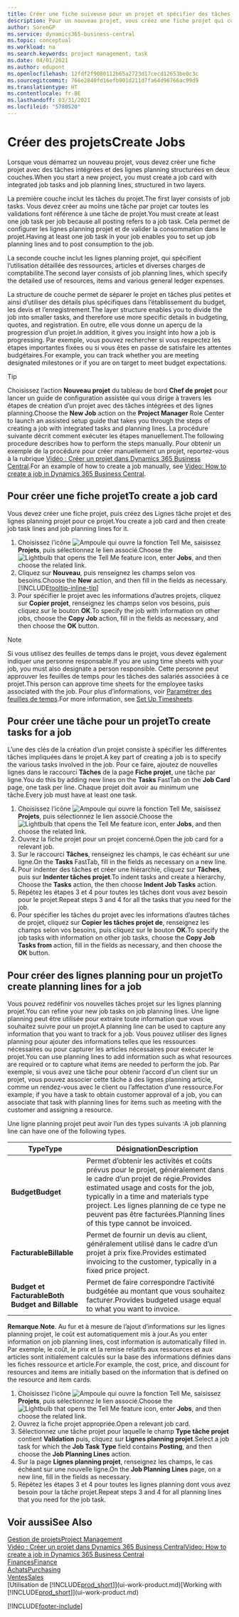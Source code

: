```yaml
---
title: Créer une fiche suiveuse pour un projet et spécifier des tâches| Microsoft Docs
description: Pour un nouveau projet, vous créez une fiche projet qui contient les tâches projet et les lignes planning, pour vous aider à gérer la progression et les budgets.
author: SorenGP
ms.service: dynamics365-business-central
ms.topic: conceptual
ms.workload: na
ms.search.keywords: project management, task
ms.date: 04/01/2021
ms.author: edupont
ms.openlocfilehash: 12fdf2f9080112b65a2723d17cecd12653be0c3c
ms.sourcegitcommit: 766e2840fd16efb901d211d7fa64d96766ac99d9
ms.translationtype: HT
ms.contentlocale: fr-BE
ms.lasthandoff: 03/31/2021
ms.locfileid: "5780520"
---
```

# <a name="create-jobs"></a><span data-ttu-id="f430a-103">Créer des projets</span><span class="sxs-lookup"><span data-stu-id="f430a-103">Create Jobs</span></span>
<span data-ttu-id="f430a-104">Lorsque vous démarrez un nouveau projet, vous devez créer une fiche projet avec des tâches intégrées et des lignes planning structurées en deux couches.</span><span class="sxs-lookup"><span data-stu-id="f430a-104">When you start a new project, you must create a job card with integrated job tasks and job planning lines, structured in two layers.</span></span>  

<span data-ttu-id="f430a-105">La première couche inclut les tâches du projet.</span><span class="sxs-lookup"><span data-stu-id="f430a-105">The first layer consists of job tasks.</span></span> <span data-ttu-id="f430a-106">Vous devez créer au moins une tâche par projet car toutes les validations font référence à une tâche de projet.</span><span class="sxs-lookup"><span data-stu-id="f430a-106">You must create at least one job task per job because all posting refers to a job task.</span></span> <span data-ttu-id="f430a-107">Cela permet de configurer les lignes planning projet et de valider la consommation dans le projet.</span><span class="sxs-lookup"><span data-stu-id="f430a-107">Having at least one job task in your job enables you to set up job planning lines and to post consumption to the job.</span></span>

<span data-ttu-id="f430a-108">La seconde couche inclut les lignes planning projet, qui spécifient l’utilisation détaillée des ressources, articles et diverses charges de comptabilité.</span><span class="sxs-lookup"><span data-stu-id="f430a-108">The second layer consists of job planning lines, which specify the detailed use of resources, items and various general ledger expenses.</span></span>

<span data-ttu-id="f430a-109">La structure de couche permet de séparer le projet en tâches plus petites et ainsi d’utiliser des détails plus spécifiques dans l’établissement du budget, les devis et l’enregistrement.</span><span class="sxs-lookup"><span data-stu-id="f430a-109">The layer structure enables you to divide the job into smaller tasks, and therefore use more specific details in budgeting, quotes, and registration.</span></span> <span data-ttu-id="f430a-110">En outre, elle vous donne un aperçu de la progression d’un projet.</span><span class="sxs-lookup"><span data-stu-id="f430a-110">In addition, it gives you insight into how a job is progressing.</span></span> <span data-ttu-id="f430a-111">Par exemple, vous pouvez rechercher si vous respectez les étapes importantes fixées ou si vous êtes en passe de satisfaire les attentes budgétaires.</span><span class="sxs-lookup"><span data-stu-id="f430a-111">For example, you can track whether you are meeting designated milestones or if you are on target to meet budget expectations.</span></span>

> [!TIP]
> <span data-ttu-id="f430a-112">Choisissez l’action **Nouveau projet** du tableau de bord **Chef de projet** pour lancer un guide de configuration assistée qui vous dirige à travers les étapes de création d’un projet avec des tâches intégrées et des lignes planning.</span><span class="sxs-lookup"><span data-stu-id="f430a-112">Choose the **New Job** action on the **Project Manager** Role Center to launch an assisted setup guide that takes you through the steps of creating a job with integrated tasks and planning lines.</span></span> <span data-ttu-id="f430a-113">La procédure suivante décrit comment exécuter les étapes manuellement.</span><span class="sxs-lookup"><span data-stu-id="f430a-113">The following procedure describes how to perform the steps manually.</span></span> <span data-ttu-id="f430a-114">Pour obtenir un exemple de la procédure pour créer manuellement un projet, reportez-vous à la rubrique [Vidéo : Créer un projet dans Dynamics 365 Business Central](https://www.youtube.com/watch?v=VqaPWr7BWmw).</span><span class="sxs-lookup"><span data-stu-id="f430a-114">For an example of how to create a job manually, see [Video: How to create a job in Dynamics 365 Business Central](https://www.youtube.com/watch?v=VqaPWr7BWmw).</span></span>

## <a name="to-create-a-job-card"></a><span data-ttu-id="f430a-115">Pour créer une fiche projet</span><span class="sxs-lookup"><span data-stu-id="f430a-115">To create a job card</span></span>
<span data-ttu-id="f430a-116">Vous devez créer une fiche projet, puis créez des Lignes tâche projet et des lignes planning projet pour ce projet.</span><span class="sxs-lookup"><span data-stu-id="f430a-116">You create a job card and then create job task lines and job planning lines for it.</span></span>

1. <span data-ttu-id="f430a-117">Choisissez l’icône ![Ampoule qui ouvre la fonction Tell Me](media/ui-search/search_small.png "Dites-moi ce que vous voulez faire"), saisissez **Projets**, puis sélectionnez le lien associé.</span><span class="sxs-lookup"><span data-stu-id="f430a-117">Choose the ![Lightbulb that opens the Tell Me feature](media/ui-search/search_small.png "Tell me what you want to do") icon, enter **Jobs**, and then choose the related link.</span></span>  
2. <span data-ttu-id="f430a-118">Cliquez sur **Nouveau**, puis renseignez les champs selon vos besoins.</span><span class="sxs-lookup"><span data-stu-id="f430a-118">Choose the **New** action, and then fill in the fields as necessary.</span></span> [!INCLUDE[tooltip-inline-tip](includes/tooltip-inline-tip_md.md)]
3. <span data-ttu-id="f430a-119">Pour spécifier le projet avec les informations d’autres projets, cliquez sur **Copier projet**, renseignez les champs selon vos besoins, puis cliquez sur le bouton **OK**.</span><span class="sxs-lookup"><span data-stu-id="f430a-119">To specify the job with information on other jobs, choose the **Copy Job** action, fill in the fields as necessary, and then choose the **OK** button.</span></span>

> [!NOTE]  
>   <span data-ttu-id="f430a-120">Si vous utilisez des feuilles de temps dans le projet, vous devez également indiquer une personne responsable.</span><span class="sxs-lookup"><span data-stu-id="f430a-120">If you are using time sheets with your job, you must also designate a person responsible.</span></span> <span data-ttu-id="f430a-121">Cette personne peut approuver les feuilles de temps pour les tâches des salariés associées à ce projet.</span><span class="sxs-lookup"><span data-stu-id="f430a-121">This person can approve time sheets for the employee tasks associated with the job.</span></span> <span data-ttu-id="f430a-122">Pour plus d’informations, voir [Paramétrer des feuilles de temps](projects-how-setup-time-sheets.md).</span><span class="sxs-lookup"><span data-stu-id="f430a-122">For more information, see [Set Up Timesheets](projects-how-setup-time-sheets.md).</span></span>

## <a name="to-create-tasks-for-a-job"></a><span data-ttu-id="f430a-123">Pour créer une tâche pour un projet</span><span class="sxs-lookup"><span data-stu-id="f430a-123">To create tasks for a job</span></span>
<span data-ttu-id="f430a-124">L’une des clés de la création d’un projet consiste à spécifier les différentes tâches impliquées dans le projet.</span><span class="sxs-lookup"><span data-stu-id="f430a-124">A key part of creating a job is to specify the various tasks involved in the job.</span></span> <span data-ttu-id="f430a-125">Pour ce faire, ajoutez de nouvelles lignes dans le raccourci **Tâches** de la page **Fiche projet**, une tâche par ligne.</span><span class="sxs-lookup"><span data-stu-id="f430a-125">You do this by adding new lines on the **Tasks** FastTab on the **Job Card** page, one task per line.</span></span> <span data-ttu-id="f430a-126">Chaque projet doit avoir au minimum une tâche.</span><span class="sxs-lookup"><span data-stu-id="f430a-126">Every job must have at least one task.</span></span>

1. <span data-ttu-id="f430a-127">Choisissez l’icône ![Ampoule qui ouvre la fonction Tell Me](media/ui-search/search_small.png "Dites-moi ce que vous voulez faire"), saisissez **Projets**, puis sélectionnez le lien associé.</span><span class="sxs-lookup"><span data-stu-id="f430a-127">Choose the ![Lightbulb that opens the Tell Me feature](media/ui-search/search_small.png "Tell me what you want to do") icon, enter **Jobs**, and then choose the related link.</span></span>
2. <span data-ttu-id="f430a-128">Ouvrez la fiche projet pour un projet concerné.</span><span class="sxs-lookup"><span data-stu-id="f430a-128">Open the job card for a relevant job.</span></span>
3. <span data-ttu-id="f430a-129">Sur le raccourci **Tâches**, renseignez les champs, le cas échéant sur une ligne.</span><span class="sxs-lookup"><span data-stu-id="f430a-129">On the **Tasks** FastTab, fill in the fields as necessary on a new line.</span></span>
4. <span data-ttu-id="f430a-130">Pour indenter des tâches et créer une hiérarchie, cliquez sur **Tâches**, puis sur **Indenter tâches projet**.</span><span class="sxs-lookup"><span data-stu-id="f430a-130">To indent tasks and create a hierarchy, Choose the **Tasks** action, the then choose **Indent Job Tasks** action.</span></span>
5. <span data-ttu-id="f430a-131">Répétez les étapes 3 et 4 pour toutes les tâches dont vous avez besoin pour le projet.</span><span class="sxs-lookup"><span data-stu-id="f430a-131">Repeat steps 3 and 4 for all the tasks that you need for the job.</span></span>
6. <span data-ttu-id="f430a-132">Pour spécifier les tâches du projet avec les informations d’autres tâches de projet, cliquez sur **Copier les tâches projet de**, renseignez les champs selon vos besoins, puis cliquez sur le bouton **OK**.</span><span class="sxs-lookup"><span data-stu-id="f430a-132">To specify the job tasks with information on other job tasks, choose the **Copy Job Tasks from** action, fill in the fields as necessary, and then choose the **OK** button.</span></span>

## <a name="to-create-planning-lines-for-a-job"></a><span data-ttu-id="f430a-133">Pour créer des lignes planning pour un projet</span><span class="sxs-lookup"><span data-stu-id="f430a-133">To create planning lines for a job</span></span>
<span data-ttu-id="f430a-134">Vous pouvez redéfinir vos nouvelles tâches projet sur les lignes planning projet.</span><span class="sxs-lookup"><span data-stu-id="f430a-134">You can refine your new job tasks on job planning lines.</span></span> <span data-ttu-id="f430a-135">Une ligne planning peut être utilisée pour extraire toute information que vous souhaitez suivre pour un projet.</span><span class="sxs-lookup"><span data-stu-id="f430a-135">A planning line can be used to capture any information that you want to track for a job.</span></span> <span data-ttu-id="f430a-136">Vous pouvez utiliser des lignes planning pour ajouter des informations telles que les ressources nécessaires ou pour capturer les articles nécessaires pour exécuter le projet.</span><span class="sxs-lookup"><span data-stu-id="f430a-136">You can use planning lines to add information such as what resources are required or to capture what items are needed to perform the job.</span></span> <span data-ttu-id="f430a-137">Par exemple, si vous avez une tâche pour obtenir l’accord d’un client sur un projet, vous pouvez associer cette tâche à des lignes planning article, comme un rendez-vous avec le client ou l’affectation d’une ressource.</span><span class="sxs-lookup"><span data-stu-id="f430a-137">For example, if you have a task to obtain customer approval of a job, you can associate that task with planning lines for items such as meeting with the customer and assigning a resource.</span></span>  

<span data-ttu-id="f430a-138">Une ligne planning projet peut avoir l’un des types suivants :</span><span class="sxs-lookup"><span data-stu-id="f430a-138">A job planning line can have one of the following types.</span></span>  

| <span data-ttu-id="f430a-139">Type</span><span class="sxs-lookup"><span data-stu-id="f430a-139">Type</span></span> | <span data-ttu-id="f430a-140">Désignation</span><span class="sxs-lookup"><span data-stu-id="f430a-140">Description</span></span> |
| --- | --- |
| <span data-ttu-id="f430a-141">**Budget**</span><span class="sxs-lookup"><span data-stu-id="f430a-141">**Budget**</span></span> |<span data-ttu-id="f430a-142">Permet d’obtenir les activités et coûts prévus pour le projet, généralement dans le cadre d’un projet de régie.</span><span class="sxs-lookup"><span data-stu-id="f430a-142">Provides estimated usage and costs for the job, typically in a time and materials type project.</span></span> <span data-ttu-id="f430a-143">Les lignes planning de ce type ne peuvent pas être facturées.</span><span class="sxs-lookup"><span data-stu-id="f430a-143">Planning lines of this type cannot be invoiced.</span></span> |
| <span data-ttu-id="f430a-144">**Facturable**</span><span class="sxs-lookup"><span data-stu-id="f430a-144">**Billable**</span></span> |<span data-ttu-id="f430a-145">Permet de fournir un devis au client, généralement utilisé dans le cadre d’un projet à prix fixe.</span><span class="sxs-lookup"><span data-stu-id="f430a-145">Provides estimated invoicing to the customer, typically in a fixed price project.</span></span> |
| <span data-ttu-id="f430a-146">**Budget et Facturable**</span><span class="sxs-lookup"><span data-stu-id="f430a-146">**Both Budget and Billable**</span></span> |<span data-ttu-id="f430a-147">Permet de faire correspondre l’activité budgétée au montant que vous souhaitez facturer.</span><span class="sxs-lookup"><span data-stu-id="f430a-147">Provides budgeted usage equal to what you want to invoice.</span></span> |

<span data-ttu-id="f430a-148">**Remarque**.</span><span class="sxs-lookup"><span data-stu-id="f430a-148">**Note**.</span></span> <span data-ttu-id="f430a-149">Au fur et à mesure de l’ajout d’informations sur les lignes planning projet, le coût est automatiquement mis à jour.</span><span class="sxs-lookup"><span data-stu-id="f430a-149">As you enter information on job planning lines, cost information is automatically filled in.</span></span> <span data-ttu-id="f430a-150">Par exemple, le coût, le prix et la remise relatifs aux ressources et aux articles sont initialement calculés sur la base des informations définies dans les fiches ressource et article.</span><span class="sxs-lookup"><span data-stu-id="f430a-150">For example, the cost, price, and discount for resources and items are initially based on the information that is defined on the resource and item cards.</span></span>

1. <span data-ttu-id="f430a-151">Choisissez l’icône ![Ampoule qui ouvre la fonction Tell Me](media/ui-search/search_small.png "Dites-moi ce que vous voulez faire"), saisissez **Projets**, puis sélectionnez le lien associé.</span><span class="sxs-lookup"><span data-stu-id="f430a-151">Choose the ![Lightbulb that opens the Tell Me feature](media/ui-search/search_small.png "Tell me what you want to do") icon, enter **Jobs**, and then choose the related link.</span></span>
2. <span data-ttu-id="f430a-152">Ouvrez la fiche projet appropriée.</span><span class="sxs-lookup"><span data-stu-id="f430a-152">Open a relevant job card.</span></span>
3. <span data-ttu-id="f430a-153">Sélectionnez une tâche projet pour laquelle le champ **Type tâche projet** contient **Validation** puis, cliquez sur **Lignes planning projet**.</span><span class="sxs-lookup"><span data-stu-id="f430a-153">Select a job task for which the **Job Task Type** field contains **Posting**, and then choose the **Job Planning Lines** action.</span></span>  
4. <span data-ttu-id="f430a-154">Sur la page **Lignes planning projet**, renseignez les champs, le cas échéant sur une nouvelle ligne.</span><span class="sxs-lookup"><span data-stu-id="f430a-154">On the **Job Planning Lines** page, on a new line, fill in the fields as necessary.</span></span>
5. <span data-ttu-id="f430a-155">Répétez les étapes 3 et 4 pour toutes les lignes planning dont vous avez besoin pour la tâche projet.</span><span class="sxs-lookup"><span data-stu-id="f430a-155">Repeat steps 3 and 4 for all planning lines that you need for the job task.</span></span>

## <a name="see-also"></a><span data-ttu-id="f430a-156">Voir aussi</span><span class="sxs-lookup"><span data-stu-id="f430a-156">See Also</span></span>

[<span data-ttu-id="f430a-157">Gestion de projets</span><span class="sxs-lookup"><span data-stu-id="f430a-157">Project Management</span></span>](projects-manage-projects.md)  
[<span data-ttu-id="f430a-158">Vidéo : Créer un projet dans Dynamics 365 Business Central</span><span class="sxs-lookup"><span data-stu-id="f430a-158">Video: How to create a job in Dynamics 365 Business Central</span></span>](https://www.youtube.com/watch?v=VqaPWr7BWmw)  
[<span data-ttu-id="f430a-159">Finances</span><span class="sxs-lookup"><span data-stu-id="f430a-159">Finance</span></span>](finance.md)  
[<span data-ttu-id="f430a-160">Achats</span><span class="sxs-lookup"><span data-stu-id="f430a-160">Purchasing</span></span>](purchasing-manage-purchasing.md)  
[<span data-ttu-id="f430a-161">Ventes</span><span class="sxs-lookup"><span data-stu-id="f430a-161">Sales</span></span>](sales-manage-sales.md)  
<span data-ttu-id="f430a-162">[Utilisation de [!INCLUDE[prod_short](includes/prod_short.md)]](ui-work-product.md)</span><span class="sxs-lookup"><span data-stu-id="f430a-162">[Working with [!INCLUDE[prod_short](includes/prod_short.md)]](ui-work-product.md)</span></span>  


[!INCLUDE[footer-include](includes/footer-banner.md)]
